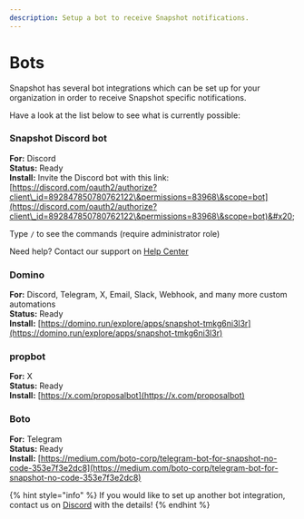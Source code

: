 ```yaml
---
description: Setup a bot to receive Snapshot notifications.
---
```


# Bots

Snapshot has several bot integrations which can be set up for your organization in order to receive Snapshot specific notifications.

Have a look at the list below to see what is currently possible:

### Snapshot Discord bot

**For:** Discord\
**Status:** Ready\
**Install:**  Invite the Discord bot with this link: [https://discord.com/oauth2/authorize?client\_id=892847850780762122\&permissions=83968\&scope=bot](https://discord.com/oauth2/authorize?client\_id=892847850780762122\&permissions=83968\&scope=bot)&#x20;

Type `/` to see the commands (require administrator role)

Need help? Contact our support on [Help Center](https://help.snapshot.org/en/)  &#x20;

### Domino

**For:** Discord, Telegram, X, Email, Slack, Webhook, and many more custom automations\
**Status:** Ready\
**Install:** [https://domino.run/explore/apps/snapshot-tmkg6ni3l3r](https://domino.run/explore/apps/snapshot-tmkg6ni3l3r)

### propbot

**For:** X\
**Status:** Ready\
**Install:** [https://x.com/proposalbot](https://x.com/proposalbot)

### Boto

**For:** Telegram\
**Status:** Ready\
**Install:** [https://medium.com/boto-corp/telegram-bot-for-snapshot-no-code-353e7f3e2dc8](https://medium.com/boto-corp/telegram-bot-for-snapshot-no-code-353e7f3e2dc8)

{% hint style="info" %}
If you would like to set up another bot integration, contact us on [Discord](https://discord.snapshot.org) with the details!
{% endhint %}
